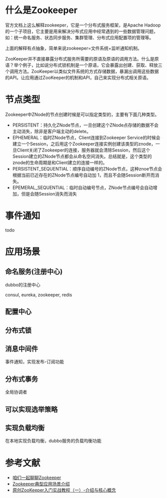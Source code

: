 # 什么是Zookeeper

官方文档上这么解释zookeeper，它是一个分布式服务框架，是Apache Hadoop 的一个子项目，它主要是用来解决分布式应用中经常遇到的一些数据管理问题，如：统一命名服务、状态同步服务、集群管理、分布式应用配置项的管理等。

上面的解释有点抽象，简单来说zookeeper=文件系统+监听通知机制。

ZooKeeper并不直接暴露分布式服务所需要的原语及原语的调用方法。什么是原语？举个例子，比如说分布式锁机制是一个原语，它会暴露出创建、获取、释放三个调用方法。ZooKeeper以类似文件系统的方式存储数据，暴漏出调用这些数据的API。让应用通过ZooKeeper的机制和API，自己来实现分布式相关原语。


# 节点类型

Zookeeper中ZNode的节点创建时候是可以指定类型的，主要有下面几种类型。

- PERSISTENT：持久化ZNode节点，一旦创建这个ZNode点存储的数据不会主动消失，除非是客户端主动的delete。
- EPHEMERAL：临时ZNode节点，Client连接到Zookeeper Service的时候会建立一个Session，之后用这个Zookeeper连接实例创建该类型的znode，一旦Client关闭了Zookeeper的连接，服务器就会清除Session，然后这个Session建立的ZNode节点都会从命名空间消失。总结就是，这个类型的znode的生命周期是和Client建立的连接一样的。
- PERSISTENT_SEQUENTIAL：顺序自动编号的ZNode节点，这种znoe节点会根据当前已近存在的ZNode节点编号自动加 1，而且不会随Session断开而消失。
- EPEMERAL_SEQUENTIAL：临时自动编号节点，ZNode节点编号会自动增加，但是会随Session消失而消失

# 事件通知
todo 

# 应用场景

## 命名服务(注册中心)
dubbo的注册中心

consul, eureka, zookeeper, redis 

## 配置中心

## 分布式锁

## 消息中间件
事件通知，实现发布-订阅功能

## 分布式事务

全局协调者

## 可以实现选举策略

## 实现负载均衡

在本地实现负载均衡，dubbo服务的负载均衡功能


# 参考文献

* [咱们一起聊聊Zookeeper](https://juejin.im/post/5b03d58a6fb9a07a9e4d8f01)
* [Zookeeper典型应用场景介绍](https://blog.csdn.net/u013468915/article/details/80955110)
* [原创ZooKeeper入门实战教程（一）-介绍与核心概念](https://blog.csdn.net/liyiming2017/article/details/83035157)